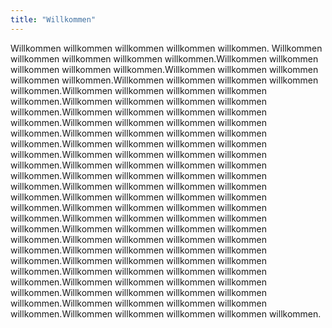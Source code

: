 ```yaml
---
title: "Willkommen"
---
```


Willkommen willkommen willkommen willkommen willkommen. Willkommen willkommen willkommen willkommen willkommen.Willkommen willkommen willkommen willkommen willkommen.Willkommen willkommen willkommen willkommen willkommen.Willkommen willkommen willkommen willkommen willkommen.Willkommen willkommen willkommen willkommen willkommen.Willkommen willkommen willkommen willkommen willkommen.Willkommen willkommen willkommen willkommen willkommen.Willkommen willkommen willkommen willkommen willkommen.Willkommen willkommen willkommen willkommen willkommen.Willkommen willkommen willkommen willkommen willkommen.Willkommen willkommen willkommen willkommen willkommen.Willkommen willkommen willkommen willkommen willkommen.Willkommen willkommen willkommen willkommen willkommen.Willkommen willkommen willkommen willkommen willkommen.Willkommen willkommen willkommen willkommen willkommen.Willkommen willkommen willkommen willkommen willkommen.Willkommen willkommen willkommen willkommen willkommen.Willkommen willkommen willkommen willkommen willkommen.Willkommen willkommen willkommen willkommen willkommen.Willkommen willkommen willkommen willkommen willkommen.Willkommen willkommen willkommen willkommen willkommen.Willkommen willkommen willkommen willkommen willkommen.Willkommen willkommen willkommen willkommen willkommen.Willkommen willkommen willkommen willkommen willkommen.Willkommen willkommen willkommen willkommen willkommen.Willkommen willkommen willkommen willkommen willkommen.
